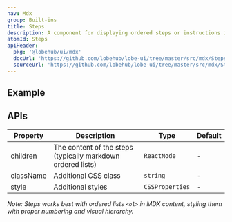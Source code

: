 ```yaml
---
nav: Mdx
group: Built-ins
title: Steps
description: A component for displaying ordered steps or instructions in MDX documents. Steps are automatically styled with numbering for a clear sequential flow.
atomId: Steps
apiHeader:
  pkg: '@lobehub/ui/mdx'
  docUrl: 'https://github.com/lobehub/lobe-ui/tree/master/src/mdx/Steps/index.md'
  sourceUrl: 'https://github.com/lobehub/lobe-ui/tree/master/src/mdx/Steps/index.tsx'
---
```


## Example

<code src="./demos/index.tsx" ></code>

## APIs

| Property  | Description                                                 | Type            | Default |
| --------- | ----------------------------------------------------------- | --------------- | ------- |
| children  | The content of the steps (typically markdown ordered lists) | `ReactNode`     | -       |
| className | Additional CSS class                                        | `string`        | -       |
| style     | Additional styles                                           | `CSSProperties` | -       |

_Note: Steps works best with ordered lists `<ol>` in MDX content, styling them with proper numbering and visual hierarchy._
